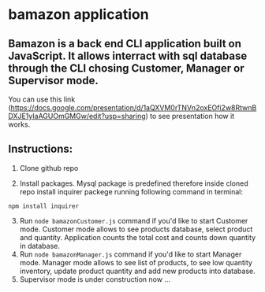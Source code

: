 # **bamazon application**

## Bamazon is a back end CLI application built on JavaScript. It allows interract with sql database through the CLI chosing Customer, Manager or Supervisor mode.

You can use this link (https://docs.google.com/presentation/d/1aQXVM0rTNVn2oxEOfi2w8RtwnBDXJE1yIaAGUOmGMGw/edit?usp=sharing) to see presentation how it works.

## Instructions:

1. Clone github repo

2. Install packages. Mysql package is predefined therefore inside cloned repo install inquirer packege running following command in terminal:
```
npm install inquirer
```
3. Run ```node bamazonCustomer.js``` command if you'd like to start Customer mode. Customer mode allows to see products database, select product and quantity. Application counts the total cost and counts down quantity in database.
4. Run ```node bamazonManager.js``` command if you'd like to start Manager mode. Manager mode allows to see list of products, to see low quantity inventory, update product quantity and add new products into database.
5. Supervisor mode is under construction now ...


